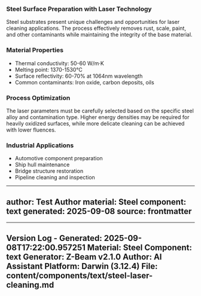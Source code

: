 ### Steel Surface Preparation with Laser Technology

Steel substrates present unique challenges and opportunities for laser cleaning applications. The process effectively removes rust, scale, paint, and other contaminants while maintaining the integrity of the base material.

### Material Properties
- Thermal conductivity: 50-60 W/m·K
- Melting point: 1370-1530°C
- Surface reflectivity: 60-70% at 1064nm wavelength
- Common contaminants: Iron oxide, carbon deposits, oils

### Process Optimization
The laser parameters must be carefully selected based on the specific steel alloy and contamination type. Higher energy densities may be required for heavily oxidized surfaces, while more delicate cleaning can be achieved with lower fluences.

### Industrial Applications
- Automotive component preparation
- Ship hull maintenance
- Bridge structure restoration
- Pipeline cleaning and inspection

---
author: Test Author
material: Steel
component: text
generated: 2025-09-08
source: frontmatter
---

---
Version Log - Generated: 2025-09-08T17:22:00.957251
Material: Steel
Component: text
Generator: Z-Beam v2.1.0
Author: AI Assistant
Platform: Darwin (3.12.4)
File: content/components/text/steel-laser-cleaning.md
---